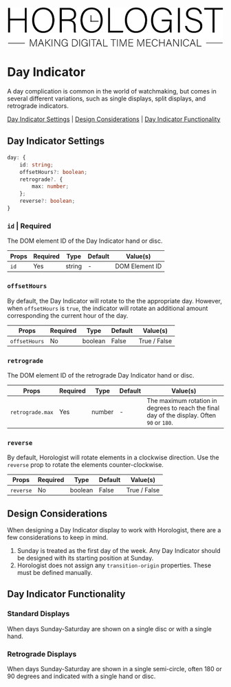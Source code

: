 <p align="center">
  <img src="/assets/logo-horologist.svg" alt="Horologist Logo - Making digital time mechanical" width="500" />
</p>

# Day Indicator

A day complication is common in the world of watchmaking, but comes in several different variations,
such as single displays, split displays, and retrograde indicators.

[Day Indicator Settings](#day-indicator-settings) | [Design Considerations](#design-considerations)
| [Day Indicator Functionality](#day-indicator-functionality)

## Day Indicator Settings

```ts
day: {
    id: string;
    offsetHours?: boolean;
    retrograde?. {
        max: number;
    };
    reverse?: boolean;
}
```

### `id` | Required

The DOM element ID of the Day Indicator hand or disc.

| Props | Required | Type   | Default | Value(s)       |
| ----- | -------- | ------ | ------- | -------------- |
| `id`  | Yes      | string | -       | DOM Element ID |

### `offsetHours`

By default, the Day Indicator will rotate to the the appropriate day. However, when `offsetHours` is
`true`, the indicator will rotate an additional amount corresponding the current hour of the day.

| Props         | Required | Type    | Default | Value(s)     |
| ------------- | -------- | ------- | ------- | ------------ |
| `offsetHours` | No       | boolean | False   | True / False |

### `retrograde`

The DOM element ID of the retrograde Day Indicator hand or disc.

| Props            | Required | Type   | Default | Value(s)                                                                                    |
| ---------------- | -------- | ------ | ------- | ------------------------------------------------------------------------------------------- |
| `retrograde.max` | Yes      | number | -       | The maximum rotation in degrees to reach the final day of the display. Often `90` or `180`. |

### `reverse`

By default, Horologist will rotate elements in a clockwise direction. Use the `reverse` prop to
rotate the elements counter-clockwise.

| Props     | Required | Type    | Default | Value(s)     |
| --------- | -------- | ------- | ------- | ------------ |
| `reverse` | No       | boolean | False   | True / False |

## Design Considerations

When designing a Day Indicator display to work with Horologist, there are a few considerations to
keep in mind.

1. Sunday is treated as the first day of the week. Any Day Indicator should be designed with its
   starting position at Sunday.
2. Horologist does not assign any `transition-origin` properties. These must be defined manually.

## Day Indicator Functionality

### Standard Displays

When days Sunday-Saturday are shown on a single disc or with a single hand.

### Retrograde Displays

When days Sunday-Saturday are shown in a single semi-circle, often 180 or 90 degrees and indicated
with a single hand or disc.
